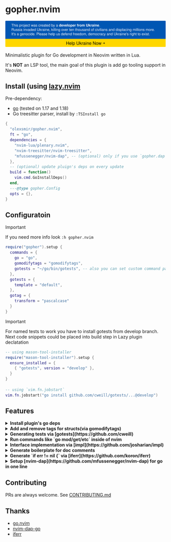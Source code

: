 # gopher.nvim

[![Stand With Ukraine](https://raw.githubusercontent.com/vshymanskyy/StandWithUkraine/main/banner-direct-single.svg)](https://stand-with-ukraine.pp.ua)

Minimalistic plugin for Go development in Neovim written in Lua.

It's **NOT** an LSP tool, the main goal of this plugin is add go tooling support in Neovim.

## Install (using [lazy.nvim](https://github.com/folke/lazy.nvim)

Pre-dependency:

- [go](https://github.com/golang/go) (tested on 1.17 and 1.18)
- Go treesitter parser, install by `:TSInstall go`

```lua
{
  "olexsmir/gopher.nvim",
  ft = "go",
  dependencies = {
    "nvim-lua/plenary.nvim",
    "nvim-treesitter/nvim-treesitter",
    "mfussenegger/nvim-dap", -- (optional) only if you use `gopher.dap`
  },
  -- (optional) update pluign's deps on every update
  build = function()
    vim.cmd.GoInstallDeps()
  end,
  ---@type gopher.Config
  opts = {},
}
```

## Configuratoin

>[!IMPORTANT]
>
> If you need more info look `:h gopher.nvim`

```lua
require("gopher").setup {
  commands = {
    go = "go",
    gomodifytags = "gomodifytags",
    gotests = "~/go/bin/gotests", -- also you can set custom command path
  },
  gotests = {
    template = "default",
  },
  gotag = {
    transform = "pascalcase"
  }
}
```


>[!IMPORTANT]
>
> For named tests to work you have to install gotests from develop branch. Next code snippets could be placed into build step in Lazy plugin declatation

```lua
-- using mason-tool-installer
require("mason-tool-installer").setup {
  ensure_installed = {
    { "gotests", version = "develop" },
  }
}

-- using `vim.fn.jobstart`
vim.fn.jobstart("go install github.com/cweill/gotests/...@develop")
```

## Features

<!-- markdownlint-disable -->

<details>
  <summary>
    <b>Install plugin's go deps</b>
  </summary>

```vim
:GoInstallDeps
```

This will install next tools:

- [gomodifytags](https://github.com/fatih/gomodifytags)
- [impl](https://github.com/josharian/impl)
- [gotests](https://github.com/cweill/gotests)
- [iferr](https://github.com/koron/iferr)
- [dlv](github.com/go-delve/delve/cmd/dlv)
</details>

<details>
  <summary>
    <b>Add and remove tags for structs(via gomodifytags)</b>
  </summary>

  By default `json` tag will be added/removed, if not set:

  ```vim
  " add json tag
  :GoTagAdd json

  " remove yaml tag
  :GoTagRm yaml
  ```

  ```lua
  --- or you can use lua api
  require("gopher").tags.add "xml"
  require("gopher").tags.rm  "proto"
  ```
</details>

<details>
  <summary>
    <b>Generating tests via [gotests](https://github.com/cweill)</b>
  </summary>

  ```vim
  " Generate one test for a specific function/method(one under cursor)
  :GoTestAdd

  " Generate all tests for all functions/methods in current file
  :GoTestsAll

  " Generate tests only for exported functions/methods in current file:
  :GoTestsExp
  ```

  ```lua
  --- or you can use lua api
  require("gopher").test.add()
  ```
</details>

<details>
  <summary>
    <b>Run commands like `go mod/get/etc` inside of nvim</b>
  </summary>

  ```vim
  :GoGet github.com/gorilla/mux

  " Link can have a `http` or `https` prefix.
  :GoGet https://github.com/lib/pq

  " You can provide more than one package url:
  :GoGet github.com/jackc/pgx/v5 github.com/google/uuid/

  " go mod commands
  :GoMod tidy
  :GoMod init new-shiny-project

  " go work commands
  :GoWork sync

  " run go generate in cwd
  :GoGenerate

  " run go generate for current file
  :GoGenerate %
  ```
</details>

<details>
  <summary>
    <b>Interface implementation via [impl](https://github.com/josharian/impl)</b>
  </summary>

  Syntax of the command:
  ```vim
  :GoImpl [receiver] [interface]

  " also you can put cursor on the struct and run
  :GoImpl [interface]
  ```

  Usage examples:
  ```vim
  :GoImpl r Read io.Reader
  :GoImpl Write io.Writer

  " or your can put cursor on the struct and run
  :GoImpl io.Reader
  ```
</details>

<details>
  <summary>
    <b>Generate boilerplate for doc comments</b>
  </summary>

  First set a cursor on **public** package/function/interface/struct and execute:

  ```vim
  :GoCmt
  ```
</details>


<details>
  <summary>
    <b>Generate `if err != nil {` via [iferr](https://github.com/koron/iferr)</b>
  </summary>

  Set cursor on the line with `err` and execute

  ```vim
  :GoIfErr
  ```
</details>

<details>
  <summary>
    <b>Setup [nvim-dap](https://github.com/mfussenegger/nvim-dap) for go in one line</b>
  </summary>

  >[!IMPORTANT]
  >
  > [nvim-dap](https://github.com/mfussenegger/nvim-dap) has to be installed

  ```lua
  require("gopher.dap").setup()
  ```
</details>

## Contributing

PRs are always welcome. See [CONTRIBUTING.md](./CONTRIBUTING.md)

## Thanks

- [go.nvim](https://github.com/ray-x/go.nvim)
- [nvim-dap-go](https://github.com/leoluz/nvim-dap-go)
- [iferr](https://github.com/koron/iferr)
